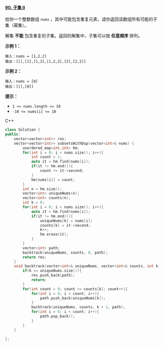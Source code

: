 #### [90. 子集 II](https://leetcode-cn.com/problems/subsets-ii/)

给你一个整数数组 `nums` ，其中可能包含重复元素，请你返回该数组所有可能的子集（幂集）。

解集 **不能** 包含重复的子集。返回的解集中，子集可以按 **任意顺序** 排列。

 

**示例 1：**

```
输入：nums = [1,2,2]
输出：[[],[1],[1,2],[1,2,2],[2],[2,2]]
```

**示例 2：**

```
输入：nums = [0]
输出：[[],[0]]
```

 

**提示：**

- `1 <= nums.length <= 10`
- `-10 <= nums[i] <= 10`



C++

```c++
class Solution {
public:
    vector<vector<int>> res;
    vector<vector<int>> subsetsWithDup(vector<int>& nums) {
        unordered_map<int,int> hm;
        for(int i = 0; i < nums.size(); i++){
            int count = 1;
            auto it = hm.find(nums[i]);
            if(it != hm.end()){
                count += it->second;
            }
            hm[nums[i]] = count;
        }
        int n = hm.size();
        vector<int> uniqueNums(n);
        vector<int> counts(n);
        int k = 0;
        for(int i = 0; i < nums.size(); i++){
            auto it = hm.find(nums[i]);
            if(it != hm.end()){
                uniqueNums[k] = nums[i];
                counts[k] = it->second;
                k++;
                hm.erase(it);
            }
        }
        vector<int> path;
        backtrack(uniqueNums, counts, 0, path);
        return res;
    }
    void backtrack(vector<int>& uniqueNums, vector<int>& counts, int k, vector<int>& path){
        if(k == uniqueNums.size()){
            res.push_back(path);
            return;
        }
        for(int count = 0; count <= counts[k]; count++){
            for(int i = 0; i < count; i++){
                path.push_back(uniqueNums[k]);
            }
            backtrack(uniqueNums, counts, k + 1, path);
            for(int i = 0; i < count; i++){
                path.pop_back();
            }
        }
    }

};
```

